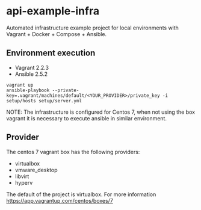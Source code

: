 # api-example-infra

Automated infrastructure example project for local environments with Vagrant + Docker + Compose + Ansible.

## Environment execution 

* Vagrant 2.2.3
* Ansible 2.5.2

```
vagrant up
ansible-playbook --private-key=.vagrant/machines/default/<YOUR_PROVIDER>/private_key -i setup/hosts setup/server.yml
```
NOTE: The infrastructure is configured for Centos 7, when not using the box vagrant it is necessary to execute ansible in similar environment.

## Provider

The centos 7 vagrant box has the following providers:

* virtualbox
* vmware_desktop
* libvirt
* hyperv 

The default of the project is virtualbox. For more information https://app.vagrantup.com/centos/boxes/7
